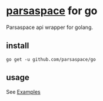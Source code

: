 # [parsaspace](https://parsaspace.com) for go

Parsaspace api wrapper for golang.

## install

```shell
go get -u github.com/parsaspace/go
```

## usage

See [Examples](https://github.com/parsaspace/go/blob/master/examples/main.go)
